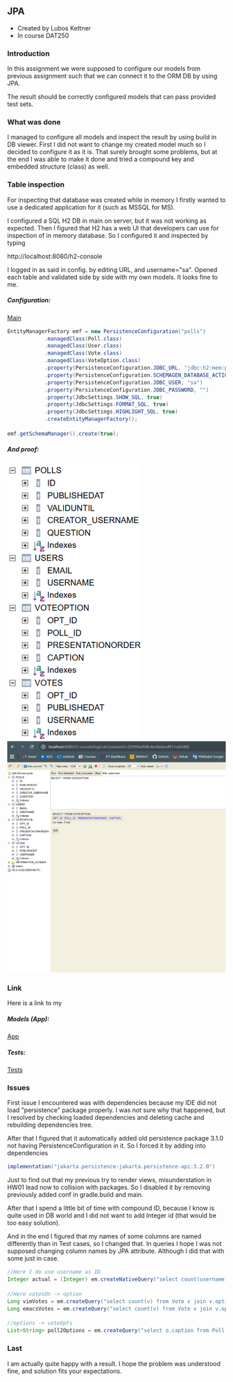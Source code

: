 ## JPA

- Created by Lubos Kettner
- In course DAT250

### Introduction

In this assignment we were supposed to
configure our models from previous assignment
such that we can connect it to the ORM DB
by using JPA.

The result should be correctly configured
models that can pass provided test sets.

### What was done

I managed to configure all models and
inspect the result by using build in 
DB viewer. First I did not want to change
my created model much so I decided to 
configure it as it is. That surely brought
some problems, but at the end I was able to
make it done and tried a compound key and
embedded structure (class) as well.

### Table inspection

For inspecting that database was created
while in memory I firstly wanted to
use a dedicated application for it
(such as MSSQL for MS). 

I configured a SQL H2 DB in main on server,
but it was not working as expected.
Then I figured that H2 has a web UI
that developers can use for inspection
of in memory database. So I configured it 
and inspected by typing

http://localhost:8080/h2-console

I logged in as said in config. by editing URL, and username="sa".
Opened each table and validated side by side
with my own models. It looks fine to me.

##### Configuration:

[Main](https://github.com/kettner25/DAT250/blob/main/demo1/src/main/java/com/example/demo/Demo1Application.java)
````java
EntityManagerFactory emf = new PersistenceConfiguration("polls")
            .managedClass(Poll.class)
            .managedClass(User.class)
            .managedClass(Vote.class)
            .managedClass(VoteOption.class)
            .property(PersistenceConfiguration.JDBC_URL, "jdbc:h2:mem:polls")
            .property(PersistenceConfiguration.SCHEMAGEN_DATABASE_ACTION, "drop-and-create")
            .property(PersistenceConfiguration.JDBC_USER, "sa")
            .property(PersistenceConfiguration.JDBC_PASSWORD, "")
            .property(JdbcSettings.SHOW_SQL, true)
            .property(JdbcSettings.FORMAT_SQL, true)
            .property(JdbcSettings.HIGHLIGHT_SQL, true)
            .createEntityManagerFactory();

emf.getSchemaManager().create(true);
````

##### And proof:

![alt text](https://raw.githubusercontent.com/kettner25/DAT250/refs/heads/main/04-JPA/Tables.png)
![alt text](https://raw.githubusercontent.com/kettner25/DAT250/refs/heads/main/04-JPA/View.png)

### Link

Here is a link to my 
##### Models (App):
[App](https://github.com/kettner25/DAT250/tree/main/demo1/src/main/java/com/example/demo)

##### Tests:
[Tests](https://github.com/kettner25/DAT250/tree/main/demo1/src/test/java/com/example/demo/jpa/polls)

### Issues

First issue I encountered was with dependencies
because my IDE did not load "persistence" package
properly. I was not sure why that happened, but 
I resolved by checking loaded dependencies and 
deleting cache and rebuilding dependencies tree.

After that I figured that it automatically added
old persistence package 3.1.0 not having PersistenceConfiguration
in it. So I forced it by adding into dependencies

````gradle
implementation("jakarta.persistence:jakarta.persistence-api:3.2.0")
````

Just to find out that my previous try to
render views, misunderstation in HW01
lead now to collision with packages. So I
disabled it by removing previously added conf
in gradle.build and main.


After that I spend a little bit of time
with compound ID, because I know is
quite used in DB world and I did not 
want to add Integer id (that would be too
easy solution).

And in the end I figured that my names
of some columns are named differently than
in Test cases, so I changed that. In queries
I hope I was not supposed changing column 
names by JPA attribute. Although I did that
with some just in case.

````java
//Here I do use username as ID
Integer actual = (Integer) em.createNativeQuery("select count(username) from users", Integer.class).getSingleResult();

//Here votesOn -> option
Long vimVotes = em.createQuery("select count(v) from Vote v join v.option as o join o.poll as p join p.creator u where u.email = :mail and o.presentationOrder = :order", Long.class).setParameter("mail", "alice@online.com").setParameter("order", 0).getSingleResult();
Long emacsVotes = em.createQuery("select count(v) from Vote v join v.option as o join o.poll as p join p.creator u where u.email = :mail and o.presentationOrder = :order", Long.class).setParameter("mail", "alice@online.com").setParameter("order", 1).getSingleResult();

//options -> voteOpts
List<String> poll2Options = em.createQuery("select o.caption from Poll p join p.voteOpts o join p.creator u where u.email = :mail order by o.presentationOrder", String.class).setParameter("mail", "eve@mail.org").getResultList();
````

### Last

I am actually quite happy with a result.
I hope the problem was understood fine,
and solution fits your expectations.